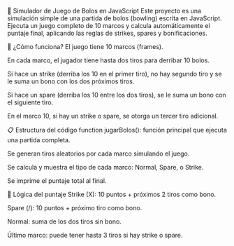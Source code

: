 🎳 Simulador de Juego de Bolos en JavaScript
Este proyecto es una simulación simple de una partida de bolos (bowling) escrita en JavaScript. Ejecuta un juego completo de 10 marcos y calcula automáticamente el puntaje final, aplicando las reglas de strikes, spares y bonificaciones.

🧠 ¿Cómo funciona?
El juego tiene 10 marcos (frames).

En cada marco, el jugador tiene hasta dos tiros para derribar 10 bolos.

Si hace un strike (derriba los 10 en el primer tiro), no hay segundo tiro y se le suma un bono con los dos próximos tiros.

Si hace un spare (derriba los 10 entre los dos tiros), se le suma un bono con el siguiente tiro.

En el marco 10, si hay un strike o spare, se otorga un tercer tiro adicional.

📋 Estructura del código
function jugarBolos(): función principal que ejecuta una partida completa.

Se generan tiros aleatorios por cada marco simulando el juego.

Se calcula y muestra el tipo de cada marco: Normal, Spare, o Strike.

Se imprime el puntaje total al final.

🧮 Lógica del puntaje
Strike (X): 10 puntos + próximos 2 tiros como bono.

Spare (/): 10 puntos + próximo tiro como bono.

Normal: suma de los dos tiros sin bono.

Último marco: puede tener hasta 3 tiros si hay strike o spare.
